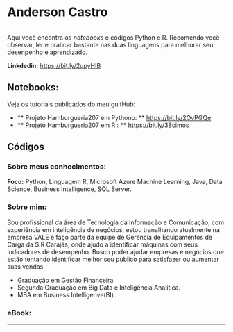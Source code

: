 
# Anderson Castro


<p align="center">
  <img src="" >
</p>

Aqui você encontra os *notebooks* e códigos Python e R. Recomendo você observar, ler e praticar bastante nas duas linguagens para melhorar seu desenpenho e aprendizado.



**Linkdedin:** https://bit.ly/2upyHIB

## Notebooks:
Veja os tutoriais publicados do meu guitHub:

* ** Projeto Hamburgueria207 em Pythono: ** https://bit.ly/2OvPGQe
* ** Projeto Hamburgueria207 em R      : ** https://bit.ly/38cimos

## Códigos


### Sobre meus conhecimentos:

**Foco:** Python, Linguagem R, Microsoft Azure Machine Learning, Java, Data Science, Business Intelligence, SQL Server.


### Sobre mim:

Sou profissional da área de Tecnologia da Informação e Comunicação, com experiência em inteligência de negócios, estou tranalhando atualmente na empresa VALE e faço parte da equipe de Gerência de Equipamentos de Carga da S.R Carajás, onde ajudo a identificar máquinas com seus indicadores de desempenho. Busco poder ajudar empresas e negócios que estão tentando identificar melhor seu publico para satisfazer ou aumentar suas vendas.

* Graduação em Gestão Financeira.
* Segunda Graduação em Big Data e Inteligência Analítica.
* MBA em Business Intelligenve(BI).

### eBook:



---




